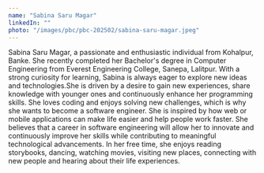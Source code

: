 ```yaml
---
name: "Sabina Saru Magar"
linkedIn: ""
photo: "/images/pbc/pbc-202502/sabina-saru-magar.jpeg"
---
```


Sabina Saru Magar, a passionate and enthusiastic individual from Kohalpur, Banke. She recently completed her Bachelor's degree in Computer Engineering from Everest Engineering College, Sanepa, Lalitpur.
With a strong curiosity for learning, Sabina is always eager to explore new ideas and technologies.She is driven by a desire to gain new experiences, share knowledge with younger ones and continuously enhance her programming skills. She loves coding and enjoys solving new challenges, which is why she wants to become a software engineer. She is inspired by how web or mobile applications can make life easier and help people work faster.
She believes that a career in software engineering will allow her to innovate and continuously improve her skills while contributing to meaningful technological advancements.
In her free time, she enjoys reading storybooks, dancing, watching movies, visiting new places, connecting with new people and hearing about their life experiences.
